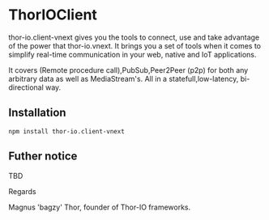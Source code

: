 # ThorIOClient

thor-io.client-vnext gives you the tools to connect, use and take advantage of the power that thor-io.vnext. It brings you a set of tools when 
it comes to simplify real-time communication in your web, native and IoT applications.

 It covers  (Remote procedure call),PubSub,Peer2Peer (p2p) for both any arbitrary data as well as MediaStream's.  All in a statefull,low-latency, bi-directional way.

 
## Installation

    npm install thor-io.client-vnext  



## Futher notice

TBD

Regards

Magnus 'bagzy' Thor, founder of Thor-IO frameworks.
